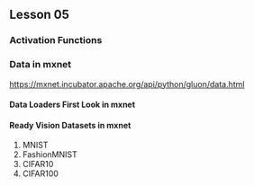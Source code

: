 ## Lesson 05


### Activation Functions




### Data in mxnet

https://mxnet.incubator.apache.org/api/python/gluon/data.html


#### Data Loaders First Look in mxnet

#### Ready Vision Datasets in mxnet

1. MNIST
2. FashionMNIST
3. CIFAR10
4. CIFAR100

